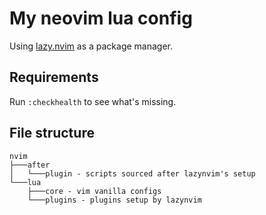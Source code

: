 # My neovim lua config

Using [lazy.nvim](https://github.com/folke/lazy.nvim) as a package manager. 

## Requirements
Run `:checkhealth` to see what's missing.

## File structure 

```
nvim
├───after
│   └───plugin - scripts sourced after lazynvim's setup 
└───lua
    ├───core - vim vanilla configs 
    └───plugins - plugins setup by lazynvim
```
